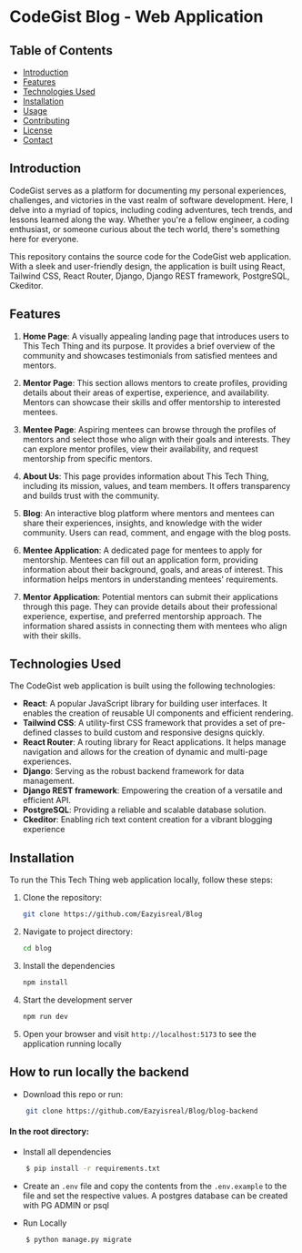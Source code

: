 # CodeGist Blog - Web Application


## Table of Contents

- [Introduction](#introduction)
- [Features](#features)
- [Technologies Used](#technologies-used)
- [Installation](#installation)
- [Usage](#usage)
- [Contributing](#contributing)
- [License](#license)
- [Contact](#contact)

## Introduction

CodeGist serves as a platform for documenting my personal experiences, challenges, and victories in the vast realm of software development. Here, I delve into a myriad of topics, including coding adventures, tech trends, and lessons learned along the way. Whether you're a fellow engineer, a coding enthusiast, or someone curious about the tech world, there's something here for everyone.

This repository contains the source code for the CodeGist web application. With a sleek and user-friendly design, the application is built using React, Tailwind CSS, React Router, Django, Django REST framework, PostgreSQL, Ckeditor.

## Features

1. **Home Page**: A visually appealing landing page that introduces users to This Tech Thing and its purpose. It provides a brief overview of the community and showcases testimonials from satisfied mentees and mentors.

2. **Mentor Page**: This section allows mentors to create profiles, providing details about their areas of expertise, experience, and availability. Mentors can showcase their skills and offer mentorship to interested mentees.

3. **Mentee Page**: Aspiring mentees can browse through the profiles of mentors and select those who align with their goals and interests. They can explore mentor profiles, view their availability, and request mentorship from specific mentors.

4. **About Us**: This page provides information about This Tech Thing, including its mission, values, and team members. It offers transparency and builds trust with the community.

5. **Blog**: An interactive blog platform where mentors and mentees can share their experiences, insights, and knowledge with the wider community. Users can read, comment, and engage with the blog posts.

6. **Mentee Application**: A dedicated page for mentees to apply for mentorship. Mentees can fill out an application form, providing information about their background, goals, and areas of interest. This information helps mentors in understanding mentees' requirements.

7. **Mentor Application**: Potential mentors can submit their applications through this page. They can provide details about their professional experience, expertise, and preferred mentorship approach. The information shared assists in connecting them with mentees who align with their skills.

## Technologies Used

The CodeGist web application is built using the following technologies:

- **React**: A popular JavaScript library for building user interfaces. It enables the creation of reusable UI components and efficient rendering.
- **Tailwind CSS**: A utility-first CSS framework that provides a set of pre-defined classes to build custom and responsive designs quickly.
- **React Router**: A routing library for React applications. It helps manage navigation and allows for the creation of dynamic and multi-page experiences.
- **Django**: Serving as the robust backend framework for data management.
- **Django REST framework**: Empowering the creation of a versatile and efficient API.
- **PostgreSQL**: Providing a reliable and scalable database solution.
- **Ckeditor**: Enabling rich text content creation for a vibrant blogging experience


## Installation

To run the This Tech Thing web application locally, follow these steps:

1. Clone the repository:

   ```bash
   git clone https://github.com/Eazyisreal/Blog

2. Navigate to project directory:

    ```bash
    cd blog

3. Install the dependencies

    ```bash
    npm install

4. Start the development server

    ```bash
    npm run dev

5. Open your browser and visit `http://localhost:5173` to see the application running locally



## How to run locally the backend

* Download this repo or run: 
```bash
    git clone https://github.com/Eazyisreal/Blog/blog-backend
```

#### In the root directory:
- Install all dependencies
```bash
    $ pip install -r requirements.txt
```
- Create an `.env` file and copy the contents from the `.env.example` to the file and set the respective values. A postgres database can be created with PG ADMIN or psql

- Run Locally
```bash
    $ python manage.py migrate 
```